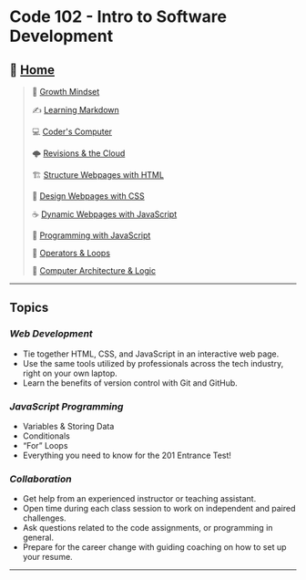 # Code 102 - Intro to Software Development

## 🏡 [**Home**](https://mistidinzy.github.io/ReadingNotes/)

> 💭 [Growth Mindset](102/growthmindset.md)
>
> ✍️ [Learning Markdown](102/learningmarkdown.md)
>
> 💻 [Coder's Computer](102/coderscomputer.md)
>
> 🌩️ [Revisions & the Cloud](102/revisionscloud.md)
>
> 🏗️ [Structure Webpages with HTML](102/structure.md)
>
> 🎨 [Design Webpages with CSS](102/designcss.md)
>
> ☕ [Dynamic Webpages with JavaScript](102/dynamicjava.md)
>
> 🌵 [Programming with JavaScript](102/programjs.md)
>
> 🤖 [Operators & Loops](102/operloops.md)
>
> 🧮 [Computer Architecture & Logic](102/comparchlogic.md)

_____

## **Topics**

### *Web Development*

* Tie together HTML, CSS, and JavaScript in an interactive web page.
* Use the same tools utilized by professionals across the tech industry, right on your own laptop.
* Learn the benefits of version control with Git and GitHub.

### *JavaScript Programming*

* Variables & Storing Data
* Conditionals
* “For” Loops
* Everything you need to know for the 201 Entrance Test!

### *Collaboration*

* Get help from an experienced instructor or teaching assistant.
* Open time during each class session to work on independent and paired challenges.
* Ask questions related to the code assignments, or programming in general.
* Prepare for the career change with guiding coaching on how to set up your resume.

_____
